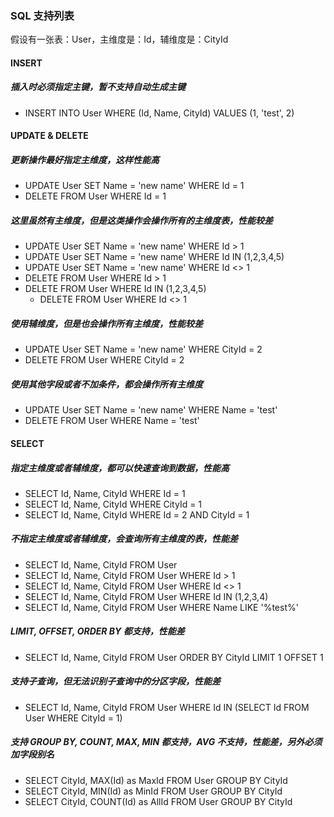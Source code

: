 ### SQL 支持列表

假设有一张表：User，主维度是：Id，辅维度是：CityId

#### INSERT

##### 插入时必须指定主键，暂不支持自动生成主键

* INSERT INTO User WHERE (Id, Name, CityId) VALUES (1, 'test', 2)


#### UPDATE & DELETE

##### 更新操作最好指定主维度，这样性能高

* UPDATE User SET Name = 'new name' WHERE Id = 1
* DELETE FROM User WHERE Id = 1


##### 这里虽然有主维度，但是这类操作会操作所有的主维度表，性能较差

* UPDATE User SET Name = 'new name' WHERE Id > 1
* UPDATE User SET Name = 'new name' WHERE Id IN (1,2,3,4,5)
* UPDATE User SET Name = 'new name' WHERE Id <> 1
* DELETE FROM User WHERE Id > 1
* DELETE FROM User WHERE Id IN (1,2,3,4,5)
  * DELETE FROM User WHERE Id <> 1

##### 使用辅维度，但是也会操作所有主维度，性能较差

  * UPDATE User SET Name = 'new name' WHERE CityId = 2
  * DELETE FROM User WHERE CityId = 2


##### 使用其他字段或者不加条件，都会操作所有主维度

  * UPDATE User SET Name = 'new name' WHERE Name = 'test'
  * DELETE FROM User WHERE Name = 'test'

#### SELECT

##### 指定主维度或者辅维度，都可以快速查询到数据，性能高

  * SELECT Id, Name, CityId WHERE Id = 1
  * SELECT Id, Name, CityId WHERE CityId = 1
  * SELECT Id, Name, CityId WHERE Id = 2 AND CityId = 1


##### 不指定主维度或者辅维度，会查询所有主维度的表，性能差

  * SELECT Id, Name, CityId FROM User
  * SELECT Id, Name, CityId FROM User WHERE Id > 1
  * SELECT Id, Name, CityId FROM User WHERE Id <> 1
  * SELECT Id, Name, CityId FROM User WHERE Id IN (1,2,3,4)
  * SELECT Id, Name, CityId FROM User WHERE Name LIKE '%test%'


##### LIMIT, OFFSET, ORDER BY 都支持，性能差

  * SELECT Id, Name, CityId FROM User ORDER BY CityId LIMIT 1 OFFSET 1


##### 支持子查询，但无法识别子查询中的分区字段，性能差

  * SELECT Id, Name, CityId FROM User WHERE Id IN (SELECT Id FROM User WHERE CityId = 1)


##### 支持 GROUP BY, COUNT, MAX, MIN 都支持，AVG 不支持，性能差，另外必须加字段别名

  * SELECT CityId, MAX(Id) as MaxId FROM User GROUP BY CityId
  * SELECT CityId, MIN(Id) as MinId FROM User GROUP BY CityId
  * SELECT CityId, COUNT(Id) as AllId FROM User GROUP BY CityId
